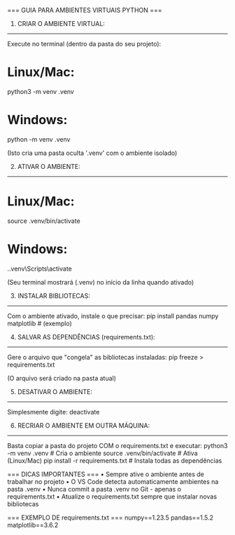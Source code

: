 === GUIA PARA AMBIENTES VIRTUAIS PYTHON ===

1. CRIAR O AMBIENTE VIRTUAL:
---------------------------------------
Execute no terminal (dentro da pasta do seu projeto):

# Linux/Mac:
python3 -m venv .venv

# Windows:
python -m venv .venv

(Isto cria uma pasta oculta '.venv' com o ambiente isolado)

2. ATIVAR O AMBIENTE:
---------------------------------------
# Linux/Mac:
source .venv/bin/activate

# Windows:
.\.venv\Scripts\activate

(Seu terminal mostrará (.venv) no início da linha quando ativado)

3. INSTALAR BIBLIOTECAS:
---------------------------------------
Com o ambiente ativado, instale o que precisar:
pip install pandas numpy matplotlib  # (exemplo)

4. SALVAR AS DEPENDÊNCIAS (requirements.txt):
---------------------------------------
Gere o arquivo que "congela" as bibliotecas instaladas:
pip freeze > requirements.txt

(O arquivo será criado na pasta atual)

5. DESATIVAR O AMBIENTE:
---------------------------------------
Simplesmente digite:
deactivate

6. RECRIAR O AMBIENTE EM OUTRA MÁQUINA:
---------------------------------------
Basta copiar a pasta do projeto COM o requirements.txt e executar:
python3 -m venv .venv           # Cria o ambiente
source .venv/bin/activate       # Ativa (Linux/Mac)
pip install -r requirements.txt # Instala todas as dependências

=== DICAS IMPORTANTES ===
• Sempre ative o ambiente antes de trabalhar no projeto
• O VS Code detecta automaticamente ambientes na pasta .venv
• Nunca commit a pasta .venv no Git - apenas o requirements.txt
• Atualize o requirements.txt sempre que instalar novas bibliotecas

=== EXEMPLO DE requirements.txt ===
numpy==1.23.5
pandas==1.5.2
matplotlib==3.6.2